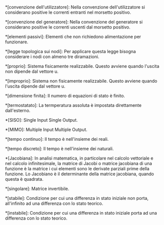 *[convenzione dell'utilizzatore]: Nella convenzione dell'utilizzatore si considerano positive le correnti entranti nel morsetto positivo.

*[convenzione del generatore]: Nella convenzione del generatore si considerano positive le correnti uscenti dal morsetto positivo.

*[elementi passivi]: Elementi che non richiedono alimentazione per funzionare.

*[legge topologica sui nodi]: Per applicare questa legge bisogna considerare i nodi con almeno tre diramazioni.

*[proprio]: Sistema fisicamente realizzabile. Questo avviene quando l'uscita non dipende dal vettore u.

*[improprio]: Sistema non fisicamente realizzabile. Questo avviene quando l'uscita dipende dal vettore u.

*[dimensione finita]: Il numero di equazioni di stato è finito.

*[termostatato]: La termperatura assoluta è impostata direttamente dall'esterno.

*[SISO]: Single Input Single Output.

*[MIMO]: Multiple Input Multiple Output.

*[tempo continuo]: Il tempo è nell'insieme dei reali.

*[tempo discreto]: Il tempo è nell'insieme dei naturali.

*[Jacobiana]: 
    In analisi matematica, in particolare nel calcolo vettoriale e nel calcolo infinitesimale, la matrice di Jacobi o matrice jacobiana di una funzione è la matrice i cui elementi sono le derivate parziali prime della funzione. Lo Jacobiano è il determinante della matrice jacobiana, quando questa è quadrata.

*[singolare]:
    Matrice invertibile.

*[stabile]:
    Condizione per cui una differenza in stato iniziale non porta, all'infinito ad una differenza con lo stato teorico.

*[instabile]: 
    Condizione per cui una differenza in stato iniziale porta ad una differenza con lo stato teorico.